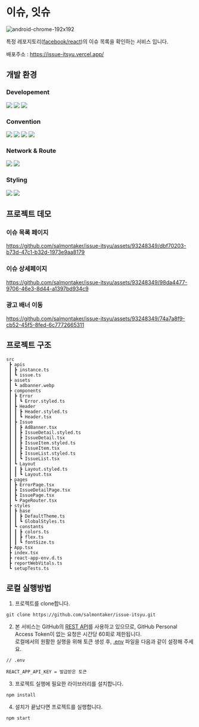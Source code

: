 # 이슈, 잇슈

![android-chrome-192x192](https://github.com/salmontaker/issue-itsyu/assets/93248349/ac8664e5-1e65-4625-bc5b-99e090185a07)

특정 레포지토리([facebook/react](https://github.com/facebook/react))의 이슈 목록을 확인하는 서비스 입니다.

배포주소 : https://issue-itsyu.vercel.app/

## 개발 환경

### Developement

<img src="https://img.shields.io/badge/Node.js v18 (LTS)-grey?style=for-the-badge&logo=nodedotjs"> <img src="https://img.shields.io/badge/React-61DAFB?style=for-the-badge&logo=React&logoColor=white"/> <img src="https://img.shields.io/badge/TypeScript-3178C6?style=for-the-badge&logo=TypeScript&logoColor=white"/>

### Convention

<img src="https://img.shields.io/badge/husky-brown?style=for-the-badge&logo=npm"> <img src="https://img.shields.io/badge/lint staged-white?style=for-the-badge&logo=npm"> <img src="https://img.shields.io/badge/ESLint-4B32C3?style=for-the-badge&logo=eslint"> <img src="https://img.shields.io/badge/Prettier-F7B93E?style=for-the-badge&logo=prettier&logoColor=white">

### Network & Route

<img src="https://img.shields.io/badge/React Router-CA4245?style=for-the-badge&logo=React Router&logoColor=white"> <img src="https://img.shields.io/badge/Axios-5A29E4?style=for-the-badge&logo=Axios&logoColor=white"/>

### Styling

<img src="https://img.shields.io/badge/styled component-DB7093?style=for-the-badge&logo=styled-components&logoColor=white"/> <img src="https://img.shields.io/badge/react markdown-brown?style=for-the-badge&logo=npm">

## 프로젝트 데모

### 이슈 목록 페이지

https://github.com/salmontaker/issue-itsyu/assets/93248349/dbf70203-b73d-47c1-b32d-1973e9aa8179

### 이슈 상세페이지

https://github.com/salmontaker/issue-itsyu/assets/93248349/98da4477-9706-46e3-8d44-a1397bd934c9

### 광고 배너 이동

https://github.com/salmontaker/issue-itsyu/assets/93248349/74a7a8f9-cb52-45f5-8fed-6c7772665311

## 프로젝트 구조

```
src
 ┣ apis
 ┃ ┣ instance.ts
 ┃ ┗ issue.ts
 ┣ assets
 ┃ ┗ adbanner.webp
 ┣ components
 ┃ ┣ Error
 ┃ ┃ ┗ Error.styled.ts
 ┃ ┣ Header
 ┃ ┃ ┣ Header.styled.ts
 ┃ ┃ ┗ Header.tsx
 ┃ ┣ Issue
 ┃ ┃ ┣ AdBanner.tsx
 ┃ ┃ ┣ IssueDetail.styled.ts
 ┃ ┃ ┣ IssueDetail.tsx
 ┃ ┃ ┣ IssueItem.styled.ts
 ┃ ┃ ┣ IssueItem.tsx
 ┃ ┃ ┣ IssueList.styled.ts
 ┃ ┃ ┗ IssueList.tsx
 ┃ ┗ Layout
 ┃ ┃ ┣ Layout.styled.ts
 ┃ ┃ ┗ Layout.tsx
 ┣ pages
 ┃ ┣ ErrorPage.tsx
 ┃ ┣ IssueDetailPage.tsx
 ┃ ┣ IssuePage.tsx
 ┃ ┗ PageRouter.tsx
 ┣ styles
 ┃ ┣ base
 ┃ ┃ ┣ DefaultTheme.ts
 ┃ ┃ ┗ GlobalStyles.ts
 ┃ ┗ constants
 ┃ ┃ ┣ colors.ts
 ┃ ┃ ┣ flex.ts
 ┃ ┃ ┗ fontSize.ts
 ┣ App.tsx
 ┣ index.tsx
 ┣ react-app-env.d.ts
 ┣ reportWebVitals.ts
 ┗ setupTests.ts
```

## 로컬 실행방법

1. 프로젝트를 clone합니다.

```
git clone https://github.com/salmontaker/issue-itsyu.git
```

2. 본 서비스는 GitHub의 [REST API](https://docs.github.com/en/rest/issues/issues)를 사용하고 있으므로, GitHub Personal Access Token이 없는 요청은 시간당 60회로 제한됩니다.<br>로컬에서의 원활한 실행을 위해 토큰 생성 후, [.env](https://github.com/salmontaker/issue-itsyu/blob/main/.env) 파일을 다음과 같이 설정해 주세요.

```
// .env

REACT_APP_API_KEY = 발급받은 토큰
```

3. 프로젝트 실행에 필요한 라이브러리를 설치합니다.

```
npm install
```

4. 설치가 끝났다면 프로젝트를 실행합니다.

```
npm start
```

